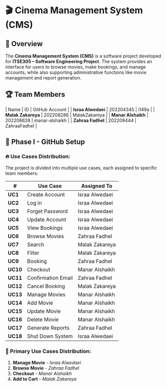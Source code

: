 # 🎬 Cinema Management System (CMS)

## 📌 Overview
The **Cinema Management System (CMS)** is a software project developed for **ITSE305 – Software Engineering Project**. The system provides an interface for users to browse movies, make bookings, and manage accounts, while also supporting administrative functions like movie management and report generation. 

## 🏆 Team Members
| Name | ID | GitHub Account |
| **Israa Alwedaei** | 202204345 | i149a |
| **Malak Zakareya** | 202208286 | MalakZakareya |
| **Manar Alshaikh** | 202208628 | manar-alshaikh |
| **Zahraa Fadhel** | 202209444 | ZahraaFadhel |

## 📂 Phase I - GitHub Setup

### 🔥 Use Cases Distribution:
The project is divided into multiple use cases, each assigned to specific team members:

| #   | Use Case | Assigned To |
|-----|------------------------|----------------|
| **UC1**  | Create Account | Israa Alwedaei |
| **UC2**  | Log in | Israa Alwedaei |
| **UC3**  | Forget Password | Israa Alwedaei |
| **UC4**  | Update Account | Israa Alwedaei |
| **UC5**  | View Bookings | Israa Alwedaei |
| **UC6**  | Browse Movies | Zahraa Fadhel |
| **UC7**  | Search | Malak Zakareya |
| **UC8**  | Filter | Malak Zakareya |
| **UC9**  | Booking | Zahraa Fadhel |
| **UC10** | Checkout | Manar Alshaikh |
| **UC11** | Confirmation Email | Zahraa Fadhel |
| **UC12** | Cancel Booking | Malak Zakareya |
| **UC13** | Manage Movies | Manar Alshaikh |
| **UC14** | Add Movie | Manar Alshaikh |
| **UC15** | Update Movie | Manar Alshaikh |
| **UC16** | Delete Movie | Manar Alshaikh |
| **UC17** | Generate Reports | Zahraa Fadhel |
| **UC18** | Shut Down System | Israa Alwedaei |

### 🎯 Primary Use Cases Distribution:
1. **Manage Movie** - *Israa Alwedaei*
2. **Browse Movie** - *Zahraa Fadhel*
3. **Checkout** - *Manar Alshaikh*
4. **Add to Cart** - *Malak Zakareya*
